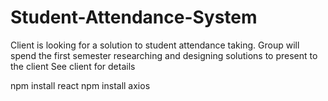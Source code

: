 # Student-Attendance-System

Client is looking for a solution to student attendance taking. Group will spend the first semester researching and designing solutions to present to the client See client for details

npm install react
npm install axios

